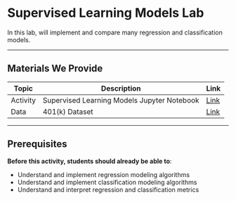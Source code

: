 # Supervised Learning Models Lab

<!--- Unit and sequence information. This template is an instructor-facing description for a given activity or lab. --->

In this lab, will implement and compare many regression and classification models.

---

## Materials We Provide
<!--- This section is a table of contents for the activity. The table structure breaks down repo resources into types, distinguishing between  notebooks and supporting materials. Note that the table below demonstrates the total possible range of materials; most lessons won't require all of the categories below. Also note that every item in the repo should get its own line and link, like the example shown for data. --->

| Topic | Description | Link |
| --- | --- | --- |
| Activity |  Supervised Learning Models Jupyter Notebook | [Link](./6.01-starter-code.ipynb)|
| Data | 401(k) Dataset | [Link](./401ksubs.csv)|

---

## Prerequisites
<!--- This section explains the relevant prerequisites; in other words, what do students need to know to be able to benefit and perform the tasks required in this activity/lab? List all relevant skills or prior learning objectives --->

**Before this activity, students should already be able to**:
- Understand and implement regression modeling algorithms
- Understand and implement classification modeling algorithms
- Understand and interpret regression and classification metrics
